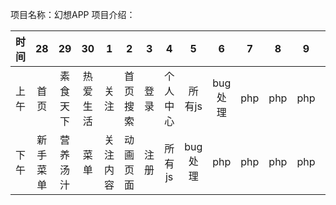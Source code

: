 项目名称：幻想APP
项目介绍：

|时间|28|29|30|1|2|3|4|5|6|7|8|9|10|
|---:|:---:|:---:|:---:|:---:|:---:|:---:|:---:|:---:|:---:|:---:|:---:|:---:|---:|
|上午|首页|素食天下|热爱生活|关注|首页搜索|登录|个人中心|所有js|bug处理|php|php|php|php|
|下午|新手菜单|营养汤汁|菜单|关注内容|动画页面|注册|所有js|bug处理|php|php|php|php|php|

